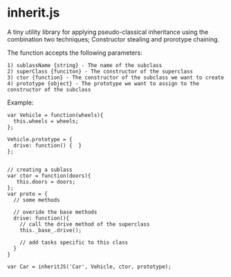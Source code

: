 inherit.js
==========

A tiny utility library for applying pseudo-classical inheritance using the combination two techniques; Constructor stealing and prorotype chaining.

The function accepts the following parameters:

    1) sublassName {string} - The name of the subclass
    2) superClass {funciton} - The constructor of the superclass
    3) ctor {function} - The constructor of the subclass we want to create
    4) prototype {object} - The prototype we want to assign to the constructor of the subclass

Example:

    var Vehicle = function(wheels){
      this.wheels = wheels;
    };
    
    Vehicle.prototype = {
      drive: function() {  }
    };


    // creating a sublass
    var ctor = function(doors){
       this.doors = doors;
    };
    var proto = {
      // some methods
      
      // overide the base methods
      drive: function(){
        // call the drive method of the superclass
        this._base_.drive();
        
        // add tasks specific to this class
      }
    }
    
    var Car = inheritJS('Car', Vehicle, ctor, prototype);
